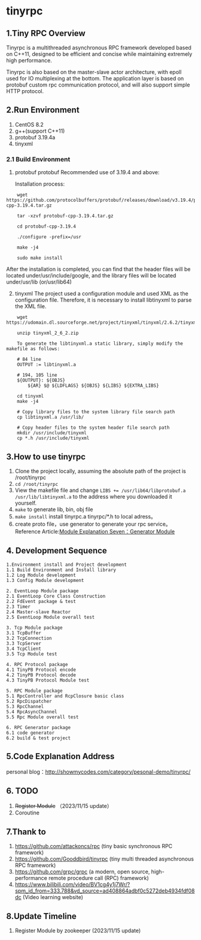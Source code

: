 # tinyrpc
## 1.Tiny RPC Overview
Tinyrpc is a multithreaded asynchronous RPC framework developed based on C++11, designed to be efficient and concise while maintaining extremely high performance.

Tinyrpc is also based on the master-slave actor architecture, with epoll used for IO multiplexing at the bottom. The application layer is based on protobuf custom rpc communication protocol, and will also support simple HTTP protocol.

## 2.Run Environment
1. CentOS 8.2
2. g++(support C++11)
3. protobuf 3.19.4a
4. tinyxml
### 2.1 Build Environment
1. protobuf
    protobuf Recommended use of 3.19.4 and above:

    Installation process:
```
    wget  https://github.com/protocolbuffers/protobuf/releases/download/v3.19.4/protobuf-cpp-3.19.4.tar.gz

    tar -xzvf protobuf-cpp-3.19.4.tar.gz

    cd protobuf-cpp-3.19.4

    ./configure -prefix=/usr

    make -j4 

    sudo make install
```
After the installation is completed, you can find that the header files will be located under/usr/include/google, and the library files will be located under/usr/lib (or/usr/lib64)
  

2. tinyxml
The project used a configuration module and used XML as the configuration file. Therefore, it is necessary to install libtinyxml to parse the XML file.

```
    wget https://udomain.dl.sourceforge.net/project/tinyxml/tinyxml/2.6.2/tinyxml_2_6_2.zip

    unzip tinyxml_2_6_2.zip

    To generate the libtinyxml.a static library, simply modify the makefile as follows:

    # 84 line
    OUTPUT := libtinyxml.a 

    # 194, 105 line
    ${OUTPUT}: ${OBJS}
        ${AR} $@ ${LDFLAGS} ${OBJS} ${LIBS} ${EXTRA_LIBS}
    
    cd tinyxml
    make -j4

    # Copy library files to the system library file search path
    cp libtinyxml.a /usr/lib/

    # Copy header files to the system header file search path
    mkdir /usr/include/tinyxml
    cp *.h /usr/include/tinyxml
```

## 3.How to use tinyrpc

1. Clone the project locally, assuming the absolute path of the project is /root/tinyrpc
2. `cd /root/tinyrpc`
3. View the makefile file and change `LIBS += /usr/lib64/libprotobuf.a  /usr/lib/libtinyxml.a` to the address where you downloaded it yourself.
5. `make` to generate lib, bin, obj file
6. `make install` install tinyrpc.a tinyrpc/*.h to local adress。
7. create proto file，use generator to generate your rpc service。Reference Article:[Module Explanation Seven：Generator Module](http://showmycodes.com/2023/11/13/模块讲解七：generator脚手架模块/)

## 4. Development Sequence
```
1.Environment install and Project development
1.1 Build Environment and Install library
1.2 Log Module development
1.3 Config Module development

2. EventLoop Module package
2.1 EventLoop Core Class Construction
2.2 FdEvent package & test
2.3 Timer
2.4 Master-slave Reactor 
2.5 EventLoop Module overall test

3. Tcp Module package
3.1 TcpBuffer
3.2 TcpConnection 
3.3 TcpServer 
3.4 TcpClient
3.5 Tcp Module test

4. RPC Protocol package
4.1 TinyPB Protocol encode
4.2 TinyPB Protocol decode
4.3 TinyPB Protocol Module test

5. RPC Module package 
5.1 RpcController and RcpClosure basic class
5.2 RpcDispatcher 
5.3 RpcChannel
5.4 RpcAsyncChannel
5.5 Rpc Module overall test

6. RPC Generator package
6.1 code generator 
6.2 build & test project

```
## 5.Code Explanation Address
personal blog：http://showmycodes.com/category/pesonal-demo/tinyrpc/

## 6. TODO
1. ~~Register Module~~ （2023/11/15 update）
2. Coroutine

## 7.Thank to 
1. https://github.com/attackoncs/rpc (tiny basic synchronous RPC framework)
2. https://github.com/Gooddbird/tinyrpc (tiny multi threaded asynchronous RPC framework)
3. https://github.com/grpc/grpc (a modern, open source, high-performance remote procedure call (RPC) framework)
4. https://www.bilibili.com/video/BV1cg4y1j7Wr/?spm_id_from=333.788&vd_source=ad408864adbf0c5272deb4934fdf08dc (Video learning website)

## 8.Update Timeline
1. Register Module by zookeeper (2023/11/15 update)
